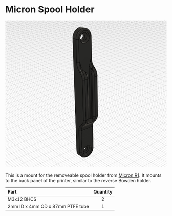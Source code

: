 # Micron Spool Holder

![Image](Images/Image.png)

This is a mount for the removeable spool holder from [Micron R1](https://github.com/PrintersForAnts/Micron). It mounts to the back panel of the printer, similar to the reverse Bowden holder.

| Part | Quantity |
|:-|:-:|
| M3x12 BHCS | 2 |
| 2mm ID x 4mm OD x 87mm PTFE tube | 1 |
